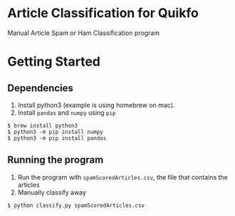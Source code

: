 # Article Classification for Quikfo
Manual Article Spam or Ham Classification program

# Getting Started

## Dependencies

1. Install python3 (example is using homebrew on mac).
1. Install `pandas` and `numpy` using `pip`

```
$ brew install python3
$ python3 -m pip install numpy
$ python3 -m pip install pandas
```

## Running the program

1. Run the program with `spamScoredArticles.csv`, the file that contains the articles
1. Manually classify away

`$ python classify.py spamScoredArticles.csv`

